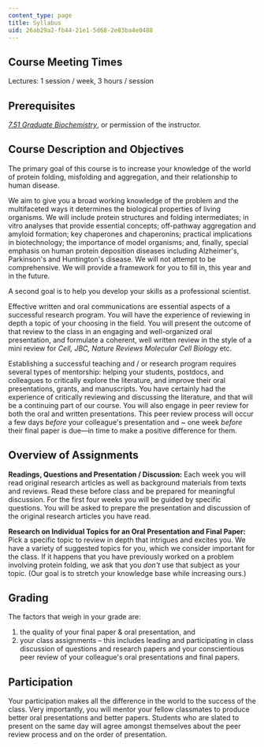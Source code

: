 ```yaml
---
content_type: page
title: Syllabus
uid: 26ab29a2-fb44-21e1-5d68-2e83ba4e0488
---
```


Course Meeting Times
--------------------

Lectures: 1 session / week, 3 hours / session

Prerequisites
-------------

[_7.51 Graduate Biochemistry_](/courses/7-51-graduate-biochemistry-fall-2001/), or permission of the instructor.

Course Description and Objectives
---------------------------------

The primary goal of this course is to increase your knowledge of the world of protein folding, misfolding and aggregation, and their relationship to human disease.

We aim to give you a broad working knowledge of the problem and the multifaceted ways it determines the biological properties of living organisms. We will include protein structures and folding intermediates; in vitro analyses that provide essential concepts; off-pathway aggregation and amyloid formation; key chaperones and chaperonins; practical implications in biotechnology; the importance of model organisms; and, finally, special emphasis on human protein deposition diseases including Alzheimer's, Parkinson's and Huntington's disease. We will not attempt to be comprehensive. We will provide a framework for you to fill in, this year and in the future.

A second goal is to help you develop your skills as a professional scientist.

Effective written and oral communications are essential aspects of a successful research program. You will have the experience of reviewing in depth a topic of your choosing in the field. You will present the outcome of that review to the class in an engaging and well-organized oral presentation, and formulate a coherent, well written review in the style of a mini review for _Cell, JBC, Nature Reviews Molecular Cell Biology_ etc.

Establishing a successful teaching and / or research program requires several types of mentorship: helping your students, postdocs, and colleagues to critically explore the literature, and improve their oral presentations, grants, and manuscripts. You have certainly had the experience of critically reviewing and discussing the literature, and that will be a continuing part of our course. You will also engage in peer review for both the oral and written presentations. This peer review process will occur a few days _before_ your colleague's presentation and ~ one week _before_ their final paper is due—in time to make a positive difference for them.

Overview of Assignments
-----------------------

**Readings, Questions and Presentation / Discussion:** Each week you will read original research articles as well as background materials from texts and reviews. Read these before class and be prepared for meaningful discussion. For the first four weeks you will be guided by specific questions. You will be asked to prepare the presentation and discussion of the original research articles you have read.

**Research on Individual Topics for an Oral Presentation and Final Paper:** Pick a specific topic to review in depth that intrigues and excites you. We have a variety of suggested topics for you, which we consider important for the class. If it happens that you have previously worked on a problem involving protein folding, we ask that you _don't_ use that subject as your topic. (Our goal is to stretch your knowledge base while increasing ours.)

Grading
-------

The factors that weigh in your grade are:

1.  the quality of your final paper & oral presentation, and
2.  your class assignments – this includes leading and participating in class discussion of questions and research papers and your conscientious peer review of your colleague's oral presentations and final papers.

Participation
-------------

Your participation makes all the difference in the world to the success of the class. Very importantly, you will mentor your fellow classmates to produce better oral presentations and better papers. Students who are slated to present on the same day will agree amongst themselves about the peer review process and on the order of presentation.